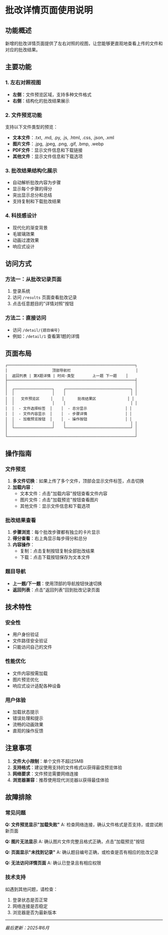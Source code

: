 # 批改详情页面使用说明

## 功能概述

新增的批改详情页面提供了左右对照的视图，让您能够更直观地查看上传的文件和对应的批改结果。

## 主要功能

### 1. 左右对照视图
- **左侧**：文件预览区域，支持多种文件格式
- **右侧**：结构化的批改结果展示

### 2. 文件预览功能
支持以下文件类型的预览：
- **文本文件**：.txt, .md, .py, .js, .html, .css, .json, .xml
- **图片文件**：.jpg, .jpeg, .png, .gif, .bmp, .webp
- **PDF文件**：显示文件信息和下载链接
- **其他文件**：显示文件信息和下载选项

### 3. 批改结果结构化展示
- 自动解析批改内容为步骤
- 显示每个步骤的得分
- 突出显示总分和总结
- 支持复制和下载批改结果

### 4. 科技感设计
- 现代化的渐变背景
- 毛玻璃效果
- 动画过渡效果
- 响应式设计

## 访问方式

### 方法一：从批改记录页面
1. 登录系统
2. 访问 `/results` 页面查看批改记录
3. 点击任意题目的"详情对照"按钮

### 方法二：直接访问
- 访问 `/detail/{题目编号}` 
- 例如：`/detail/1` 查看第1题的详情

## 页面布局

```
┌─────────────────────────────────────────────────────────┐
│                    顶部导航栏                             │
│  返回列表 | 第X题详情 | 时间·类型        上一题 下一题    │
├─────────────────────────────────────────────────────────┤
│                                                         │
│  ┌─────────────────┐    ┌─────────────────────────────┐ │
│  │                 │    │                             │ │
│  │   文件预览区     │    │      批改结果区              │ │
│  │                 │    │                             │ │
│  │  - 文件选择标签  │    │  - 总分显示                 │ │
│  │  - 文件内容显示  │    │  - 步骤详情                 │ │
│  │  - 加载预览按钮  │    │  - 操作按钮                 │ │
│  │                 │    │                             │ │
│  └─────────────────┘    └─────────────────────────────┘ │
│                                                         │
└─────────────────────────────────────────────────────────┘
```

## 操作指南

### 文件预览
1. **多文件切换**：如果上传了多个文件，顶部会显示文件标签，点击切换
2. **加载内容**：
   - 文本文件：点击"加载内容"按钮查看文件内容
   - 图片文件：点击"加载预览"按钮查看图片
   - 其他文件：显示文件信息和下载选项

### 批改结果查看
1. **步骤浏览**：每个批改步骤都有独立的卡片显示
2. **得分查看**：右上角显示每步得分和总分
3. **内容操作**：
   - 复制：点击复制按钮复制全部批改结果
   - 下载：点击下载按钮保存为文本文件

### 题目导航
- **上一题/下一题**：使用顶部的导航按钮快速切换
- **返回列表**：点击"返回列表"回到批改记录页面

## 技术特性

### 安全性
- 用户身份验证
- 文件路径安全验证
- 只能访问自己的文件

### 性能优化
- 文件内容按需加载
- 图片预览优化
- 响应式设计适配各种设备

### 用户体验
- 加载状态提示
- 错误处理和提示
- 流畅的动画效果
- 直观的操作反馈

## 注意事项

1. **文件大小限制**：单个文件不超过5MB
2. **支持格式**：建议使用支持的文件格式以获得最佳预览体验
3. **网络要求**：文件预览需要网络连接
4. **浏览器兼容**：推荐使用现代浏览器以获得最佳体验

## 故障排除

### 常见问题

**Q: 文件预览显示"加载失败"**
A: 检查网络连接，确认文件格式是否支持，或尝试刷新页面

**Q: 图片无法显示**
A: 确认图片文件完整且格式正确，点击"加载预览"按钮

**Q: 页面显示"未找到记录"**
A: 确认题目编号正确，或检查是否有相应的批改记录

**Q: 无法访问详情页面**
A: 确认已登录且有相应权限

### 技术支持
如遇到其他问题，请检查：
1. 登录状态是否正常
2. 网络连接是否稳定
3. 浏览器是否为最新版本

---

*最后更新：2025年6月* 